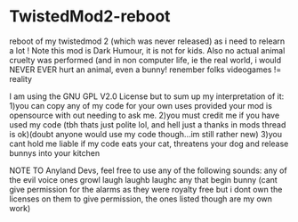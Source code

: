 TwistedMod2-reboot
==================

reboot of my twistedmod 2 (which was never released) as i need to relearn a lot !
Note this mod is Dark Humour, it is not for kids.
Also no actual animal cruelty was performed (and in non computer life, ie the real world, i would NEVER EVER hurt an animal, even a bunny! renember folks videogames != reality

I am using the GNU GPL V2.0 License
but to sum up my interpretation of it:
1)you can copy any of my code for your own uses provided your mod is opensource with out needing to ask me.
2)you must credit me if you have used my code (tbh thats just polite lol, and hell just a thanks in mods thread is ok)(doubt anyone would use my code though...im still rather new)
3)you cant hold me liable if my code eats your cat, threatens your dog and release bunnys into your kitchen

NOTE TO Anyland Devs, feel free to use any of the following sounds:
any of the evil voice ones 
growl
laugh
laughb
laughc
any that begin bunny
(cant give permission for the alarms as they were royalty free but i dont own the licenses on them to give permission, the ones listed though are my own work)
